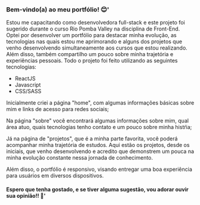 <h3>Bem-vindo(a) ao meu portfólio! 😊'</h3>

Estou me capacitando como desenvolvedora full-stack e este projeto foi sugerido durante o curso Rio Pomba Valley na disciplina de Front-End. Optei por desenvolver um portfólio para destacar minha evolução, as tecnologias nas quais estou me aprimorando e alguns dos projetos que venho desenvolvendo simultaneamente aos cursos que estou realizando. Além disso, também compartilho um pouco sobre minha trajetória e experiências pessoais. Todo o projeto foi feito utilizando as seguintes tecnologias:

- ReactJS
- Javascript
- CSS/SASS

Inicialmente criei a página "home", com algumas informações básicas sobre mim e links de acesso para redes sociais;

Na página "sobre" você encontrará algumas informações sobre mim, qual área atuo, quais tecnologias tenho contato e um pouco sobre minha histŕia;

Já na página de "projetos", que é a minha parte favorita, você poderá acompanhar minha trajetória de estudos. Aqui estão os projetos, desde os iniciais, que venho desenvolvendo e acredito que demonstrem um pouca na minha evolução constante nessa jornada de conhecimento.

Além disso, o portfólio é responsivo, visando entregar uma boa experiência para usuários em diversos dispositivos.

<h4>Espero que tenha gostado, e se tiver alguma sugestão, vou adorar ouvir sua opinião!! 🚀' </h4> 
